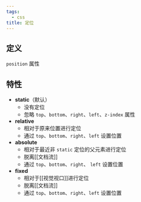 ```yaml
---
tags:
  - css
title: 定位
---
```

## 定义

`position` 属性

## 特性

- **static**（默认）
   - 没有定位
   - 忽略 `top`、`bottom`、`right`、`left`、`z-index` 属性
- **relative**
   - 相对于原来位置进行定位
   - 通过 `top`、`bottom`、`right`、`left` 设置位置
- **absolute**
   - 相对于最近非 `static` 定位的父元素进行定位
   - 脱离[[文档流]]
   - 通过 `top`、`bottom`、`right`、 `left` 设置位置
- **fixed**
   - 相对于[[视觉视口]]进行定位
   - 脱离[[文档流]]
   - 通过 `top`、`bottom`、`right`、`left` 设置位置